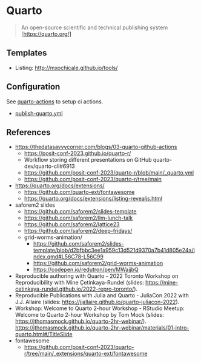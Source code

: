 # Quarto
> An open-source scientific and technical publishing system [https://quarto.org/]

## Templates 
* Listing: http://mxochicale.github.io/tools/

## Configuration
See [quarto-actions](https://github.com/quarto-dev/quarto-actions) to setup ci actions.
* [publish-quarto.yml](../.github/workflows/publish-quarto.yml)

## References 
* https://thedatasavvycorner.com/blogs/03-quarto-github-actions
  * https://posit-conf-2023.github.io/quarto-r/
  * Workflow storing different presentations on GitHub quarto-dev/quarto-cli#6913
  * https://github.com/posit-conf-2023/quarto-r/blob/main/_quarto.yml
  * https://github.com/posit-conf-2023/quarto-r/tree/main
* https://quarto.org/docs/extensions/
  * https://github.com/quarto-ext/fontawesome
  * https://quarto.org/docs/extensions/listing-revealjs.html
* saforem2 slides
  * https://github.com/saforem2/slides-template
  * https://github.com/saforem2/llm-lunch-talk
  * https://github.com/saforem2/lattice23
  * https://github.com/saforem2/deep-fridays/
  * grid-worms-animation/
    * https://github.com/saforem2/slides-template/blob/d2bfbbc3ee1a959c13d521d9370a7b41d805e24a/index.qmd#L56C78-L56C99
    * https://github.com/saforem2/grid-worms-animation
    * https://codepen.io/redutron/pen/MWajjbQ
* Reproducible authoring with Quarto - 2022 Toronto Workshop on Reproducibility with Mine Çetinkaya-Rundel (slides: https://mine-cetinkaya-rundel.github.io/2022-repro-toronto/).
* Reproducible Publications with Julia and Quarto - JuliaCon 2022 with J.J. Allaire (slides: https://jjallaire.github.io/quarto-juliacon-2022).
* Workshop: Welcome to Quarto 2-hour Workshop - RStudio Meetup: Welcome to Quarto 2-hour Workshop by Tom Mock (slides: https://jthomasmock.github.io/quarto-2hr-webinar/). https://jthomasmock.github.io/quarto-2hr-webinar/materials/01-intro-quarto.html#/TitleSlide
* fontawesome
  * https://github.com/posit-conf-2023/quarto-r/tree/main/_extensions/quarto-ext/fontawesome


